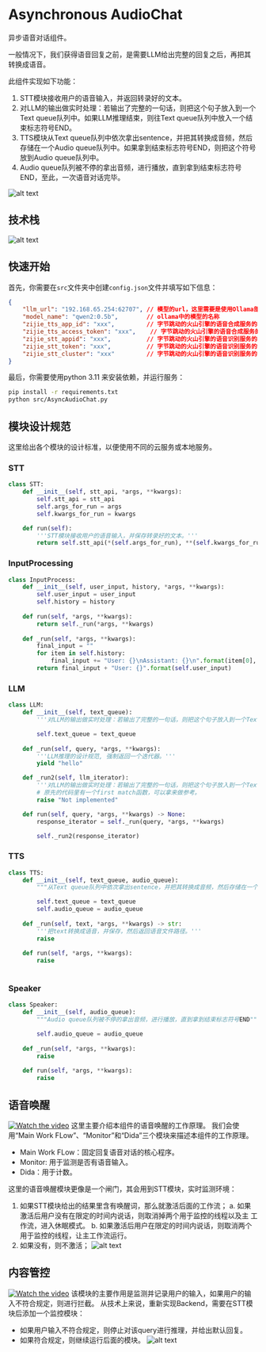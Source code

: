 # Asynchronous AudioChat
异步语音对话组件。

一般情况下，我们获得语音回复之前，是需要LLM给出完整的回复之后，再把其转换成语音。

此组件实现如下功能：
1. STT模块接收用户的语音输入，并返回转录好的文本。
2. 对LLM的输出做实时处理：若输出了完整的一句话，则把这个句子放入到一个Text queue队列中。如果LLM推理结束，则往Text queue队列中放入一个结束标志符号END。
3. TTS模块从Text queue队列中依次拿出sentence，并把其转换成音频，然后存储在一个Audio queue队列中。如果拿到结束标志符号END，则把这个符号放到Audio queue队列中。
4. Audio queue队列被不停的拿出音频，进行播放，直到拿到结束标志符号END，至此，一次语音对话完毕。

![alt text](arch/architecture.png)

## 技术栈
![alt text](<arch/stack of tech.png>)

## 快速开始
首先，你需要在`src`文件夹中创建`config.json`文件并填写如下信息：
```json
{
    "llm_url": "192.168.65.254:62707", // 模型的url，这里需要是使用Ollama部署的模型
    "model_name": "qwen2:0.5b",        // ollama中的模型的名称
    "zijie_tts_app_id": "xxx",         // 字节跳动的火山引擎的语音合成服务的app id
    "zijie_tts_access_token": "xxx",    // 字节跳动的火山引擎的语音合成服务的access token
    "zijie_stt_appid": "xxx",          // 字节跳动的火山引擎的语音识别服务的app id
    "zijie_stt_token": "xxx",          // 字节跳动的火山引擎的语音识别服务的token
    "zijie_stt_cluster": "xxx"         // 字节跳动的火山引擎的语音识别服务的cluster
}
```
最后，你需要使用python 3.11 来安装依赖，并运行服务：
```bash
pip install -r requirements.txt
python src/AsyncAudioChat.py
```
## 模块设计规范
这里给出各个模块的设计标准，以便使用不同的云服务或本地服务。
### STT
```python
class STT:
    def __init__(self, stt_api, *args, **kwargs):
        self.stt_api = stt_api
        self.args_for_run = args
        self.kwargs_for_run = kwargs

    def run(self):
        '''STT模块接收用户的语音输入，并保存转录好的文本。'''
        return self.stt_api(*(self.args_for_run), **(self.kwargs_for_run))
```
### InputProcessing
```python
class InputProcess:
    def __init__(self, user_input, history, *args, **kwargs):
        self.user_input = user_input
        self.history = history
    
    def run(self, *args, **kwargs):
        return self._run(*args, **kwargs)
    
    def _run(self, *args, **kwargs):
        final_input = ""
        for item in self.history:
            final_input += "User: {}\nAssistant: {}\n".format(item[0], item[1])
        return final_input + "User: {}".format(self.user_input)
```

### LLM
```python
class LLM:
    def __init__(self, text_queue):
        '''对LLM的输出做实时处理：若输出了完整的一句话，则把这个句子放入到一个Text queue队列中。如果LLM推理结束，则往Text queue队列中放入一个结束标志符号END。'''

        self.text_queue = text_queue
    
    def _run(self, query, *args, **kwargs):
        '''LLM推理的设计规范, 强制返回一个迭代器。'''
        yield "hello"

    def _run2(self, llm_iterator):
        '''对LLM的输出做实时处理：若输出了完整的一句话，则把这个句子放入到一个Text queue队列中。如果LLM推理结束，则往Text queue队列中放入一个结束标志符号END。'''
        # 原先的代码里有一个first match函数，可以拿来做参考。
        raise "Not implemented"

    def run(self, query, *args, **kwargs) -> None:
        response_iterator = self._run(query, *args, **kwargs)

        self._run2(response_iterator)
```
### TTS
```python
class TTS:
    def __init__(self, text_queue, audio_queue):
        """从Text queue队列中依次拿出sentence，并把其转换成音频，然后存储在一个Audio queue队列中。如果拿到结束标志符号END，则把这个符号放到Audio queue队列中。"""

        self.text_queue = text_queue
        self.audio_queue = audio_queue
    
    def _run(self, text, *args, **kwargs) -> str:
        '''把text转换成语音，并保存，然后返回语音文件路径。'''
        raise
    
    def run(self, *args, **kwargs):
        raise 
    
```
### Speaker
```python
class Speaker:
    def __init__(self, audio_queue):
        """Audio queue队列被不停的拿出音频，进行播放，直到拿到结束标志符号END"""

        self.audio_queue = audio_queue
    
    def _run(self, *args, **kwargs):
        raise
    
    def run(self, *args, **kwargs):
        raise
```
## 语音唤醒
[![Watch the video](https://img.youtube.com/vi/2jdgFDS6OHE/maxresdefault.jpg)](https://youtu.be/2jdgFDS6OHE)
这里主要介绍本组件的语音唤醒的工作原理。
我们会使用“Main Work FLow”、“Monitor”和“Dida”三个模块来描述本组件的工作原理。
- Main Work FLow：固定回复语音对话的核心程序。
- Monitor: 用于监测是否有语音输入。
- Dida：用于计数。

这里的语音唤醒模块更像是一个闸门，其会用到STT模块，实时监测环境：
1. 如果STT模块给出的结果里含有唤醒词，那么就激活后面的工作流；
   a. 如果激活后用户没有在限定的时间内说话，则取消掉两个用于监控的线程以及主 工作流，进入休眠模式。
   b. 如果激活后用户在限定的时间内说话，则取消两个用于监控的线程，让主工作流运行。
2. 如果没有，则不激活；
![alt text](arch/architecture-voice-awake.png)

## 内容管控
[![Watch the video](https://img.youtube.com/vi/2jdgFDS6OHE/maxresdefault.jpg)](https://youtu.be/2jdgFDS6OHE)
该模块的主要作用是监测并记录用户的输入，如果用户的输入不符合规定，则进行拦截。
从技术上来说，重新实现Backend，需要在STT模块后添加一个监控模块：
- 如果用户输入不符合规定，则停止对该query进行推理，并给出默认回复。
- 如果符合规定，则继续运行后面的模块。
![alt text](arch/context_recorder.png)
